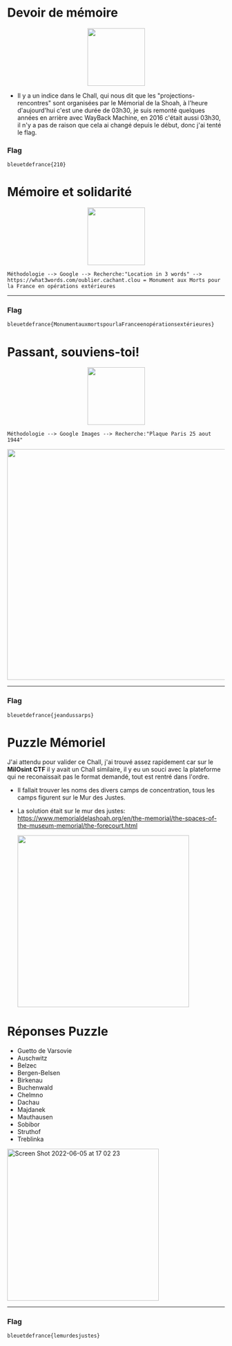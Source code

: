 # Devoir de mémoire

<p align="center"> <img width="133" src="https://user-images.githubusercontent.com/104733166/172059030-1c41f89b-0e43-4fdb-897a-1f104362f1a2.png">

  - Il y a un indice dans le Chall, qui nous dit que les "projections-rencontres" sont organisées par le Mémorial de la Shoah, à l'heure d'aujourd'hui c'est une durée de 03h30, je suis remonté quelques années en arrière avec WayBack Machine, en 2016 c'était aussi 03h30, il n'y a pas de raison que cela ai changé depuis le début, donc j'ai tenté le flag.
  
### Flag
```
bleuetdefrance{210}
```



# Mémoire et solidarité 


<p align="center"> <img width="133" src="https://user-images.githubusercontent.com/104733166/172058689-bae1e85c-b37a-4023-936a-9a677b706759.png">

```
Méthodologie --> Google --> Recherche:"Location in 3 words" --> https://what3words.com/oublier.cachant.clou = Monument aux Morts pour la France en opérations extérieures 
```
---
### Flag
```
bleuetdefrance{MonumentauxmortspourlaFranceenopérationsextérieures}
```


# Passant, souviens-toi!

<p align="center"> <img width="133" src="https://user-images.githubusercontent.com/104733166/172058325-f9ea9a45-2965-4435-ba64-b58cfe43d7cc.png">

  
```
Méthodologie --> Google Images --> Recherche:"Plaque Paris 25 aout 1944"
```

<img width="533" src="https://user-images.githubusercontent.com/104733166/172058414-29d654ef-318a-4c7f-bd3d-959173d45fe3.png">
  
---
### Flag
```
bleuetdefrance{jeandussarps}
```



# Puzzle Mémoriel
J'ai attendu pour valider ce Chall, j'ai trouvé assez rapidement car sur le **MilOsint CTF** il y avait un Chall similaire, il y eu un souci avec la plateforme qui ne reconaissait pas le format demandé, tout est rentré dans l'ordre.

- Il fallait trouver les noms des divers camps de concentration, tous les camps figurent sur le Mur des Justes.
- La solution était sur le mur des justes: https://www.memorialdelashoah.org/en/the-memorial/the-spaces-of-the-museum-memorial/the-forecourt.html

  <img width="397" src="https://user-images.githubusercontent.com/104733166/172058651-37c56946-ac61-4a0e-b5d2-a22ceb23ba92.png">

  
  
# Réponses Puzzle 
- Guetto de Varsovie
- Auschwitz
- Belzec
- Bergen-Belsen
- Birkenau
- Buchenwald
- Chelmno
- Dachau
- Majdanek
- Mauthausen
- Sobibor
- Struthof
- Treblinka

<img width="351" alt="Screen Shot 2022-06-05 at 17 02 23" src="https://user-images.githubusercontent.com/104733166/172056969-1d38ebfe-74fd-4849-a089-0d9183ac5811.png">

---
### Flag
```
bleuetdefrance{lemurdesjustes}
```
